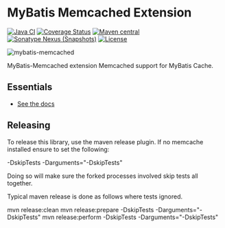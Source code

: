 MyBatis Memcached Extension
===========================

[![Java CI](https://github.com/mybatis/memcached-cache/actions/workflows/ci.yaml/badge.svg)](https://github.com/mybatis/memcached-cache/actions/workflows/ci.yaml)
[![Coverage Status](https://coveralls.io/repos/mybatis/memcached-cache/badge.svg?branch=master&service=github)](https://coveralls.io/github/mybatis/memcached-cache?branch=master)
[![Maven central](https://maven-badges.herokuapp.com/maven-central/org.mybatis.caches/mybatis-memcached/badge.svg)](https://maven-badges.herokuapp.com/maven-central/org.mybatis.caches/mybatis-memcached)
[![Sonatype Nexus (Snapshots)](https://img.shields.io/nexus/s/https/oss.sonatype.org/org.mybatis.caches/mybatis-memcached.svg)](https://oss.sonatype.org/content/repositories/snapshots/org/mybatis/caches/mybatis-memcached/)
[![License](https://img.shields.io/:license-apache-brightgreen.svg)](https://www.apache.org/licenses/LICENSE-2.0.html)

![mybatis-memcached](https://mybatis.org/images/mybatis-logo.png)

MyBatis-Memcached extension Memcached support for MyBatis Cache.

Essentials
----------

* [See the docs](https://mybatis.org/memcached-cache/)

Releasing
---------

To release this library, use the maven release plugin.  If no memcache installed ensure to set the following:

-DskipTests -Darguments="-DskipTests"

Doing so will make sure the forked processes involved skip tests all together.

Typical maven release is done as follows where tests ignored.

mvn release:clean
mvn release:prepare -DskipTests -Darguments="-DskipTests"
mvn release:perform -DskipTests -Darguments="-DskipTests"
